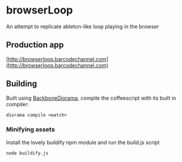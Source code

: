 # browserLoop

An attempt to replicate ableton-like loop playing in the browser

## Production app

[http://browserloop.barcodechannel.com](http://browserloop.barcodechannel.com)

## Building

Built using [BackboneDiorama](https://github.com/th3james/BackboneDiorama), compile the coffeescript with its built in compiler:

    diorama compile <watch>

### Minifying assets

Install the lovely buildify npm module and run the build.js script

    node buildify.js
